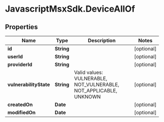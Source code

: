 # JavascriptMsxSdk.DeviceAllOf

## Properties

Name | Type | Description | Notes
------------ | ------------- | ------------- | -------------
**id** | **String** |  | [optional] 
**userId** | **String** |  | [optional] 
**providerId** | **String** |  | [optional] 
**vulnerabilityState** | **String** | Valid values: VULNERABLE, NOT_VULNERABLE, NOT_APPLICABLE, UNKNOWN | [optional] 
**createdOn** | **Date** |  | [optional] 
**modifiedOn** | **Date** |  | [optional] 


